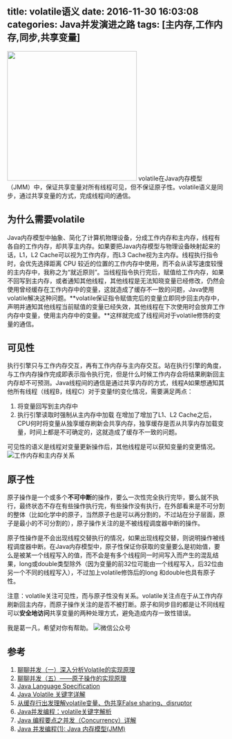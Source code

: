 title: volatile语义
date: 2016-11-30 16:03:08
categories: Java并发演进之路
tags: [主内存,工作内存,同步,共享变量]
---
<img src="/img/volatile-visible.png" width="300" class="img-topic" />
volatile在Java内存模型（JMM）中，保证共享变量对所有线程可见，但不保证原子性。volatile语义是同步，通过共享变量的方式，完成线程间的通信。
<!--more-->

## 为什么需要volatile
Java内存模型中抽象、简化了计算机物理设备，分成工作内存和主内存，线程有各自的工作内存，却共享主内存。如果要把Java内存模型与物理设备映射起来的话，L1，L2 Cache可以视为工作内存，而L3 Cache视为主内存。线程执行指令时，会优先选择距离 CPU 较近的位置的工作内存中使用，而不会从读写速度较慢的主内存中，我称之为“就近原则”。当线程指令执行完后，赋值给工作内存，如果不回写到主内存，或者通知其他线程，其他线程是无法知晓变量已经修改，仍然会使用曾经缓存在工作内存中的变量，这就造成了缓存不一致的问题，Java使用volatile解决这种问题。**volatile保证指令赋值完后的变量立即同步回主内存中，声明并通知其他线程当前赋值的变量已经失效，其他线程在下次使用时会放弃工作内存中变量，使用主内存中的变量。**这样就完成了线程间对于volatile修饰的变量的通信。

## 可见性
执行引擎只与工作内存交互，再有工作内存与主内存交互。站在执行引擎的角度，与工作内存操作完成即表示指令执行完，但是什么时候工作内存会将结果刷新回主内存却不可预测。Java线程间的通信是通过共享内存的方式，线程A如果想通知其他所有线程（线程B，线程C）对于变量f的变化情况，需要满足两点：
1. 将变量回写到主内存中
2. 执行引擎读取时强制从主内存中加载
在增加了增加了L1、L2 Cache之后，CPU何时将变量从独享缓存刷新会共享内存，独享缓存是否从共享内存加载变量，时间上都是不可确定的，这就造成了缓存不一致的问题。

可见性的语义是线程对变量更新操作后，其他线程是可以获知变量的变更情况。
![工作内存和主内存关系](/img/volatile-jmm.png "工作内存和主内存关系")

## 原子性
原子操作是一个或多个**不可中断**的操作，要么一次性完全执行完毕，要么就不执行，最终状态不存在有些操作执行完，有些操作没有执行，在外部看来是不可分割的整体（比如化学中的原子，当然原子也是可以再分割的，不过站在分子层面，原子是最小的不可分割的），原子操作关注的是不被线程调度器中断的操作。

原子性操作是不会出现线程交替执行的情况，如果出现线程交替，则说明操作被线程调度器中断。在Java内存模型中，原子性保证你获取的变量要么是初始值，要么是被某一个线程写入的值，而不会是有多个线程同一时间写入而产生的混乱结果，long或double类型除外（因为变量的前32位可能由一个线程写入，后32位由另一个不同的线程写入），不过加上volatile修饰后的long 和double也具有原子性。

注意：volatile关注可见性，而与原子性没有关系。volatile关注点在于从工作内存刷新回主内存，而原子操作关注的是否不被打断。原子和同步目的都是让不同线程可以**安全地访问**共享变量的两种处理方式，避免造成内存一致性错误。

我是葛一凡，希望对你有帮助。
![微信公众号](/img/qrcode.jpg "微信公众号")

## 参考
1. [聊聊并发（一）深入分析Volatile的实现原理](http://ifeve.com/volatile/)
2. [聊聊并发（五）——原子操作的实现原理](http://www.infoq.com/cn/articles/atomic-operation)
3. [Java Language Specification](http://docs.oracle.com/javase/specs/jls/se7/html/jls-17.html)
4. [Java Volatile 关键字详解](http://lucumt.info/posts/java-volatile-keyword/)
5. [从缓存行出发理解volatile变量、伪共享False sharing、disruptor](http://www.cnblogs.com/pingyuyue/archive/2012/02/20/2360596.html)
6. [Java并发编程：volatile关键字解析](http://www.cnblogs.com/dolphin0520/p/3920373.html)
7. [Java 编程要点之并发（Concurrency）详解](https://yq.aliyun.com/articles/47316?spm=5176.100240.searchblog.28.qOvfNz)
8. [Java 并发编程(1): Java 内存模型(JMM)](http://www.jianshu.com/p/76a3648f0a9f)
